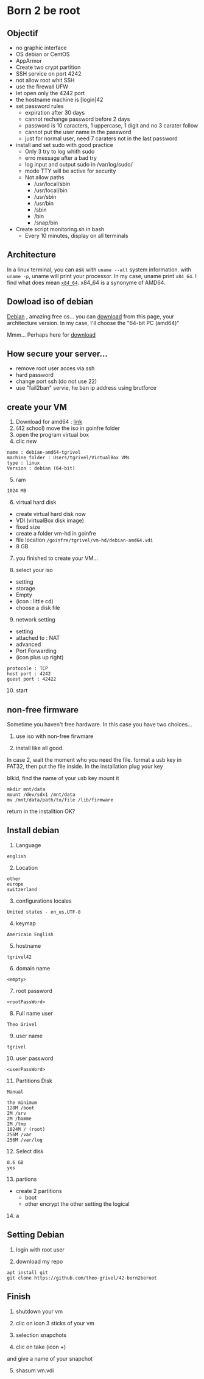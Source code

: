 # Born 2 be root

## Objectif

* no graphic interface
* OS debian or CentOS
* AppArmor
* Create two crypt partition
* SSH service on port 4242
* not allow root whit SSH
* use the firewall UFW
* let open only the 4242 port
* the hostname machine is [login]42
* set password rules
	* expiration after 30 days
	* cannot rechange password before 2 days
	* password is 10 caracters, 1 uppercase, 1 digit and no 3 carater follow
	* cannot put the user name in the password
	* just for normal user, need 7 caraters not in the last password 
* install and set sudo with good practice
	* Only 3 try to log whith sudo
	* erro message after a bad try
	* log input and output sudo in /var/log/sudo/
	* mode TTY will be active for security
	* Not allow paths
		* /usr/local/sbin
		* /usr/local/bin
		* /usr/sbin
		* /usr/bin
		* /sbin
		* /bin
		* /snap/bin
* Create script monitoring.sh in bash
	* Every 10 minutes, display on all terminals


## Architecture

In a linux terminal, you can ask with ```uname --all``` system information.
with ```uname -p```, uname will print your processor.
In my case, uname print ```x84_64```. I find what does mean 
[```x84_64```](https://en.wikipedia.org/wiki/X86-64).
x84_64 is a synonyme of AMD64.


## Dowload iso of debian

[Debian](https://www.debian.org/)
, amazing free os...
you can
[download](https://www.debian.org/releases/stable/)
from this page, your architecture version.
In my case, I'll choose the "64-bit PC (amd64)"

Mmm...
Perhaps here for [download](https://www.debian.org/releases/stable/debian-installer/)

## How secure your server...

* remove root user acces via ssh
* hard password
* change port ssh (do not use 22)
* use "fail2ban" servie, he ban ip address using brutforce

## create your VM

1. Download for amd64 : [link](https://cdimage.debian.org/debian-cd/current/amd64/iso-cd/debian-11.2.0-amd64-netinst.iso)
2. (42 school) move the iso in goinfre folder
3. open the program virtual box
4. clic new

```
name : debian-amd64-tgrivel
machine folder : Users/tgrivel/VirtualBox VMs
type : linux
Version : debian (64-bit)
```

5. ram

```
1024 MB
```

6. virtual hard disk

* create virtual hard disk now
* VDI (virtualBox disk image)
* fixed size
* create a folder vm-hd in goinfre
* file location ```/goinfre/tgrivel/vm-hd/debian-amd64.vdi```
* 8 GB

7. you finished to create your VM...

8. select your iso

* setting
* storage
* Empty
* (icon : little cd) 
* choose a disk file

9. network setting

* setting
* attached to : NAT
* advanced
* Port Forwarding
* (icon plus up right)

```
protocole : TCP
host port : 4242
guest port : 42422
```

10. start

## non-free firmware

Sometime you haven't free hardware. In this case you have two choices...

1. use iso with non-free firwmare

2. install like all good.

In case 2, wait the moment who you need the file.
format a usb key in FAT32, then put the file inside.
In the installation <CTRL><ALT><F2>
plug your key

blkid, find the name of your usb key
mount it
```
mkdir mnt/data
mount /dev/sdx1 /mnt/data
mv /mnt/data/path/to/file /lib/firmware
```
return in the installtion
<CTRL><ALT><F1>
OK?

## Install debian

1. Language

```
english
```

2. Location

```
other
europe
switzerland
```

3. configurations locales

```
United states - en_us.UTF-8
```

4. keymap

```
Americain English
```

5. hostname

```
tgrivel42
```

6. domain name

```
<empty>
```

7. root password

```
<rootPassWord>
```

8. Full name user

```
Theo Grivel
```

9. user name

```
tgrivel
```

10. user password

```
<userPassWord>
```

11. Partitions Disk

```
Manual

the minimum
128M /boot
2M /srv
2M /homme
2M /tmp
1024M / (root)
256M /var
256M /var/log
```

12. Select disk

```
8.6 GB
yes
```

13. partions

* create 2 partitions
	* boot
	* other
encrypt the other
setting the logical

14. a


## Setting Debian

1. login with root user

2. download my repo

```
apt install git
git clone https://github.com/theo-grivel/42-born2beroot
```

## Finish

1. shutdown your vm

2. clic on icon 3 sticks of your vm

3. selection snapchots

4. clic on take (icon +)

and give a name of your snapchot

5. shasum vm.vdi
